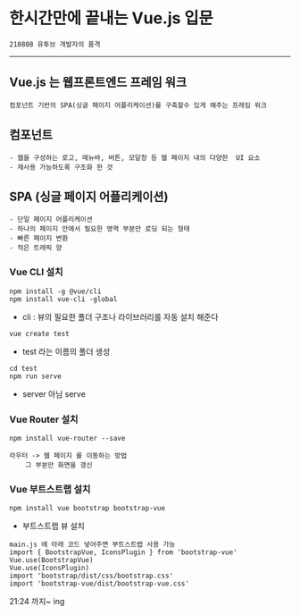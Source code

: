 # 한시간만에 끝내는 Vue.js 입문
```
210808 유투브 개발자의 품격
```
---

## Vue.js 는 웹프론트엔드 프레임 워크 
```
컴포넌트 기반의 SPA(싱글 페이지 어플리케이션)를 구축할수 있게 해주는 프레임 워크
```

## 컴포넌트
```
- 웹을 구성하는 로고, 메뉴바, 버튼, 모달창 등 웹 페이지 내의 다양한  UI 요소
- 재사용 가능하도록 구조화 한 것
```

## SPA (싱글 페이지 어플리케이션)
```
- 단일 페이지 어플리케이션
- 하나의 페이지 안에서 필요한 영역 부분만 로딩 되는 형태
- 빠른 페이지 변환
- 적은 트래픽 양
```

### Vue CLI 설치
```
npm install -g @vue/cli
npm install vue-cli -global
```
- cli : 뷰의 필요한 폴더 구조나 라이브러리를 자동 설치 해준다
```
vue create test
```
- test 라는 이름의 폴더 생성

```
cd test
npm run serve 
```
- server 아님 serve


### Vue Router 설치
```
npm install vue-router --save

라우터 -> 웹 페이지 를 이동하는 방법
	그 부분만 화면을 갱신
```

### Vue 부트스트랩 설치
```	
npm install vue bootstrap bootstrap-vue
```
- 부트스트랩 뷰 설치
```
main.js 에 아래 코드 넣어주면 부트스트랩 사용 가능
import { BootstrapVue, IconsPlugin } from 'bootstrap-vue'
Vue.use(BootstrapVue)
Vue.use(IconsPlugin)
import 'bootstrap/dist/css/bootstrap.css'
import 'bootstrap-vue/dist/bootstrap-vue.css'
```

21:24 까지~ ing







